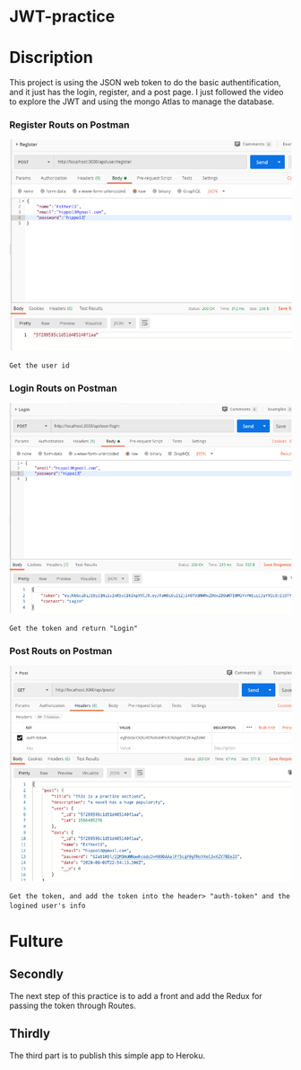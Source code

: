 # JWT-practice
# Discription 
This project is using the JSON web token to do the basic authentification, and it just has the login, register, and a post page.  I just followed the video to explore the JWT and using the mongo Atlas to manage the database. 

### Register Routs on Postman

![Screenshot](/screenshots/register.png)

`Get the user id`

### Login Routs on Postman

![Screenshot](/screenshots/login.png)

`Get the token and return "Login"`

### Post Routs on Postman

![Screenshot](/screenshots/post.png)

`Get the token, and add the token into the header> "auth-token" and the logined user's info`
# Fulture

## Secondly
The next step of this practice is to add a front and add the Redux for passing the token through Routes.

## Thirdly
The third part is to publish this simple app to Heroku.  
